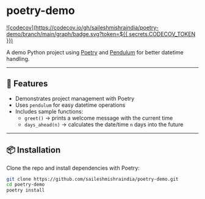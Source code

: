 # poetry-demo

[![codecov](https://codecov.io/gh/saileshmishraindia/poetry-demo/branch/main/graph/badge.svg?token=${{ secrets.CODECOV_TOKEN }})](https://codecov.io/gh/saileshmishraindia/poetry-demo)

A demo Python project using [Poetry](https://python-poetry.org/) and [Pendulum](https://pendulum.eustace.io/) for better datetime handling.

---

## 🚀 Features
- Demonstrates project management with Poetry
- Uses `pendulum` for easy datetime operations
- Includes sample functions:
  - `greet()` → prints a welcome message with the current time
  - `days_ahead(n)` → calculates the date/time `n` days into the future

---

## 📦 Installation

Clone the repo and install dependencies with Poetry:

```bash
git clone https://github.com/saileshmishraindia/poetry-demo.git
cd poetry-demo
poetry install

